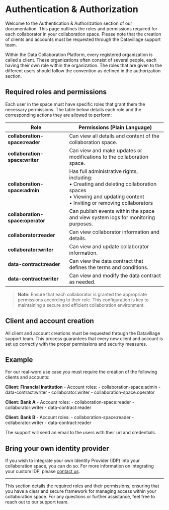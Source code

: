 # Authentication & Authorization

Welcome to the Authentication & Authorization section of our documentation. This page outlines the roles and permissions required for each collaborator in your collaboration space. Please note that the creation of clients and accounts must be requested through the Datavillage support team.

Within the Data Collaboration Platform, every registered organization is called a client. These organizations often consist of several people, each having their own role within the organization. The roles that are given to the different users should follow the convention as defined in the authorization section.

## Required roles and permissions

Each user in the space must have specific roles that grant them the necessary permissions. The table below details each role and the corresponding actions they are allowed to perform:

| Role                             | Permissions (Plain Language)                                                                                                                                                  |
| -------------------------------- | ----------------------------------------------------------------------------------------------------------------------------------------------------------------------------- |
| **collaboration-space:reader**   | Can view all details and content of the collaboration space.                                                                                                                  |
| **collaboration-space:writer**   | Can view and make updates or modifications to the collaboration space.                                                                                                        |
| **collaboration-space:admin**    | Has full administrative rights, including: <br />• Creating and deleting collaboration spaces <br />• Viewing and updating content <br />• Inviting or removing collaborators |
| **collaboration-space:operator** | Can publish events within the space and view system logs for monitoring purposes.                                                                                             |
| **collaborator:reader**          | Can view collaborator information and details.                                                                                                                                |
| **collaborator:writer**          | Can view and update collaborator information.                                                                                                                                 |
| **data-contract:reader**         | Can view the data contract that defines the terms and conditions.                                                                                                             |
| **data-contract:writer**         | Can view and modify the data contract as needed.                                                                                                                              |

> **Note:** Ensure that each collaborator is granted the appropriate permissions according to their role. This configuration is key to maintaining a secure and efficient collaboration environment.

## Client and account creation

All client and account creations must be requested through the Datavillage support team. This process guarantees that every new client and account is set up correctly with the proper permissions and security measures.

## Example

For our real-word use case you must require the creation of the following clients and accounts:

**Client: Financial Institution** - Account roles: - collaboration-space:admin - data-contract:writer - collaborator:writer - collaboration-space:operator

**Client: Bank A** - Account roles: - collaboration-space:reader - collaborator:writer - data-contract:reader

**Client: Bank B** - Account roles: - collaboration-space:reader - collaborator:writer - data-contract:reader

The support will send an email to the users with their url and credentials.

## Bring your own identity provider

If you wish to integrate your own Identity Provider (IDP) into your collaboration space, you can do so. For more information on integrating your custom IDP, please [contact us](mailto:support@datavillage.com).

---

This section details the required roles and their permissions, ensuring that you have a clear and secure framework for managing access within your collaboration space. For any questions or further assistance, feel free to reach out to our support team.
